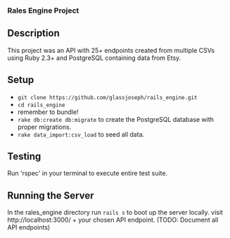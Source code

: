 ### Rales Engine Project

## Description

This project was an API with 25+ endpoints created from multiple CSVs using Ruby 2.3+ and PostgreSQL containing data from Etsy.


## Setup

* `git clone https://github.com/glassjoseph/rails_engine.git`
* `cd rails_engine`
* remember to bundle!
* `rake db:create db:migrate` to create the PostgreSQL database with proper migrations.
* `rake data_import:csv_load` to seed all data.


## Testing

Run 'rspec' in your terminal to execute entire test suite.



## Running the Server

In the rales_engine directory run `rails s` to boot up the server locally.
visit http://localhost:3000/ + your chosen API endpoint. (TODO: Document all API endpoints)
